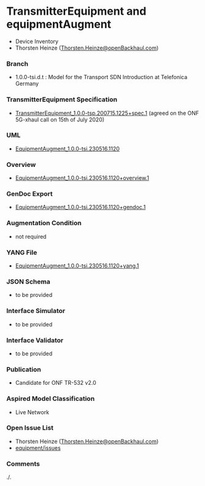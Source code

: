 # TransmitterEquipment and equipmentAugment
- Device Inventory
- Thorsten Heinze (Thorsten.Heinze@openBackhaul.com)

### Branch
- 1.0.0-tsi.d.t : Model for the Transport SDN Introduction at Telefonica Germany

### TransmitterEquipment Specification
- [TransmitterEquipment_1.0.0-tsp.200715.1225+spec.1](./TransmitterEquipment_1.0.0-tsp.200715.1225+spec.1.pdf) (agreed on the ONF 5G-xhaul call on 15th of July 2020)

### UML
- [EquipmentAugment_1.0.0-tsi.230516.1120](./EquipmentAugment_1.0.0-tsi.230516.1120.zip)

### Overview 
- [EquipmentAugment_1.0.0-tsi.230516.1120+overview.1](./EquipmentAugment_1.0.0-tsi.230516.1120+overview.1.png)

### GenDoc Export
- [EquipmentAugment_1.0.0-tsi.230516.1120+gendoc.1](./EquipmentAugment_1.0.0-tsi.230516.1120+gendoc.1.docx)

### Augmentation Condition
- not required

### YANG File
- [EquipmentAugment_1.0.0-tsi.230516.1120+yang.1](./EquipmentAugment_1.0.0-tsi.230516.1120+yang.1.zip)

### JSON Schema
- to be provided

### Interface Simulator
- to be provided

### Interface Validator
- to be provided

### Publication
- Candidate for ONF TR-532 v2.0 

### Aspired Model Classification
- Live Network

### Open Issue List
- Thorsten Heinze (Thorsten.Heinze@openBackhaul.com)
- [equipment/issues](../../issues)

### Comments
./.
